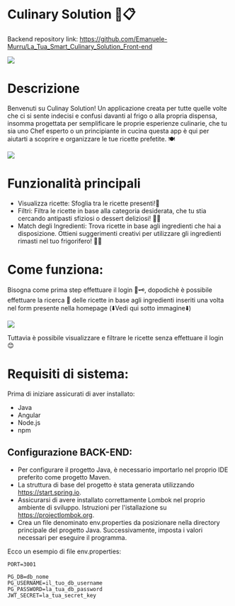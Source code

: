 # Culinary Solution 🍲📋

Backend repository link: https://github.com/Emanuele-Murru/La_Tua_Smart_Culinary_Solution_Front-end

<img src="https://res.cloudinary.com/dqb58ynfc/image/upload/v1696264651/px9z1suoi1uth5bpqfod.png">

# Descrizione

Benvenuti su Culinay Solution! Un applicazione creata per tutte quelle volte che ci si sente indecisi e confusi davanti al frigo o alla propria dispensa, insomma progettata per semplificare le proprie esperienze culinarie, che tu sia uno Chef esperto o un principiante in cucina questa app è qui per aiutarti a scoprire e organizzare le tue ricette prefetite. 🍽️

<img src="https://res.cloudinary.com/dqb58ynfc/image/upload/v1695998139/yyb8obidhadja02hssat.png">

# Funzionalità principali
- Visualizza ricette: Sfoglia tra le ricette presenti!🍝
- Filtri: Filtra le ricette in base alla categoria desiderata, che tu stia cercando antipasti sfiziosi o dessert deliziosi! 🍰🍴
- Match degli Ingredienti: Trova ricette in base agli ingredienti che hai a disposizione. Ottieni suggerimenti creativi per utilizzare gli ingredienti rimasti nel tuo frigorifero! 🥦🍅

# Come funziona:
Bisogna come prima step effettuare il login 🔐🗝️, dopodichè è possibile effettuare la ricerca 🔎 delle ricette in base agli ingredienti inseriti una volta nel form presente nella homepage (⬇️Vedi qui sotto immagine⬇️)

<img src="https://res.cloudinary.com/dqb58ynfc/image/upload/v1695998139/pafwm19yasufo2andqdp.png">

 Tuttavia è possibile visualizzare e filtrare le ricette senza effettuare il login 😊

# Requisiti di sistema:
Prima di iniziare assicurati di aver installato:
- Java
- Angular
- Node.js
- npm

## Configurazione BACK-END:

- Per configurare il progetto Java, è necessario importarlo nel proprio IDE preferito come progetto Maven.
- La struttura di base del progetto è stata generata utilizzando https://start.spring.io.
- Assicurarsi di avere installato correttamente Lombok nel proprio ambiente di sviluppo. Istruzioni per l'istallazione su https://projectlombok.org.
- Crea un file denominato env.properties da posizionare nella directory principale del progetto Java. Successivamente, imposta i valori necessari per eseguire il programma.

Ecco un esempio di file env.properties:

```
PORT=3001

PG_DB=db_nome
PG_USERNAME=il_tuo_db_username
PG_PASSWORD=la_tua_db_password
JWT_SECRET=la_tua_secret_key

```
